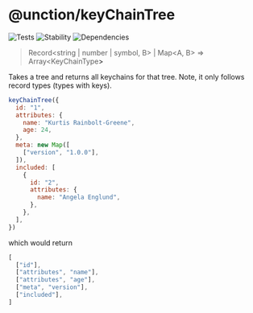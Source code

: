 # @unction/keyChainTree

![Tests][BADGE_TRAVIS]
![Stability][BADGE_STABILITY]
![Dependencies][BADGE_DEPENDENCY]

> Record<string | number | symbol, B> | Map<A, B> => Array<KeyChainType<A>>

Takes a tree and returns all keychains for that tree. Note, it only follows record types (types with keys).

``` javascript
keyChainTree({
  id: "1",
  attributes: {
    name: "Kurtis Rainbolt-Greene",
    age: 24,
  },
  meta: new Map([
    ["version", "1.0.0"],
  ]),
  included: [
    {
      id: "2",
      attributes: {
        name: "Angela Englund",
      },
    },
  ],
})
```

which would return

``` javascript
[
  ["id"],
  ["attributes", "name"],
  ["attributes", "age"],
  ["meta", "version"],
  ["included"],
]
```

[BADGE_TRAVIS]: https://img.shields.io/travis/unctionjs/keyChainTree.svg?maxAge=2592000&style=flat-square
[BADGE_STABILITY]: https://img.shields.io/badge/stability-strong-green.svg?maxAge=2592000&style=flat-square
[BADGE_DEPENDENCY]: https://img.shields.io/david/unctionjs/keyChainTree.svg?maxAge=2592000&style=flat-square
